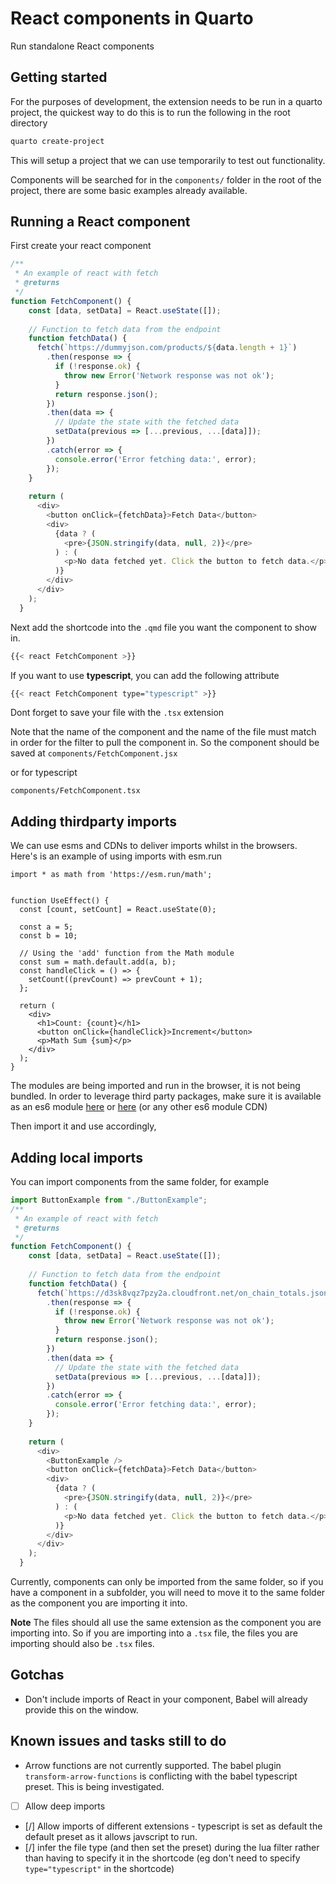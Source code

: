 # React components in Quarto

Run standalone React components

## Getting started

For the purposes of development, the extension needs to be run in a quarto project, the quickest way to do this is to run the following in the root directory

``` bash
quarto create-project
```

This will setup a project that we can use temporarily to test out functionality.

Components will be searched for in the `components/` folder in the root of the project, there are some basic examples already available.

## Running a React component

First create your react component


``` javascript
/**
 * An example of react with fetch
 * @returns 
 */
function FetchComponent() {
    const [data, setData] = React.useState([]);
  
    // Function to fetch data from the endpoint
    function fetchData() {
      fetch(`https://dummyjson.com/products/${data.length + 1}`)
        .then(response => {
          if (!response.ok) {
            throw new Error('Network response was not ok');
          }
          return response.json();
        })
        .then(data => {
          // Update the state with the fetched data
          setData(previous => [...previous, ...[data]]);
        })
        .catch(error => {
          console.error('Error fetching data:', error);
        });
    }
  
    return (
      <div>
        <button onClick={fetchData}>Fetch Data</button>
        <div>
          {data ? (
            <pre>{JSON.stringify(data, null, 2)}</pre>
          ) : (
            <p>No data fetched yet. Click the button to fetch data.</p>
          )}
        </div>
      </div>
    );
  }
```

Next add the shortcode into the `.qmd` file you want the component to show in.

``` bash
{{< react FetchComponent >}}
```

If you want to use **typescript**, you can add the following attribute

``` bash
{{< react FetchComponent type="typescript" >}}
```

Dont forget to save your file with the `.tsx` extension

Note that the name of the component and the name of the file must match in order for the filter to pull the component in. So the component should be saved at `components/FetchComponent.jsx`

or for typescript

`components/FetchComponent.tsx`

## Adding thirdparty imports

We can use esms and CDNs to deliver imports whilst in the browsers. Here's is an example of using imports with esm.run

```
import * as math from 'https://esm.run/math';
		

function UseEffect() {
  const [count, setCount] = React.useState(0);

  const a = 5;
  const b = 10;

  // Using the 'add' function from the Math module
  const sum = math.default.add(a, b);
  const handleClick = () => {
    setCount((prevCount) => prevCount + 1);
  };

  return (
    <div>
      <h1>Count: {count}</h1>
      <button onClick={handleClick}>Increment</button>
      <p>Math Sum {sum}</p>
    </div>
  );
}
```

The modules are being imported and run in the browser, it is not being bundled. In order to leverage third party packages, make sure it is available as an es6 module [here](https://www.jsdelivr.com/esm) or [here](https://esm.run) (or any other es6 module CDN)

Then import it and use accordingly, 

## Adding local imports

You can import components from the same folder, for example

``` javascript
import ButtonExample from "./ButtonExample";
/**
 * An example of react with fetch
 * @returns 
 */
function FetchComponent() {
    const [data, setData] = React.useState([]);
  
    // Function to fetch data from the endpoint
    function fetchData() {
      fetch(`https://d3sk8vqz7pzy2a.cloudfront.net/on_chain_totals.json`)
        .then(response => {
          if (!response.ok) {
            throw new Error('Network response was not ok');
          }
          return response.json();
        })
        .then(data => {
          // Update the state with the fetched data
          setData(previous => [...previous, ...[data]]);
        })
        .catch(error => {
          console.error('Error fetching data:', error);
        });
    }
  
    return (
      <div>
        <ButtonExample />
        <button onClick={fetchData}>Fetch Data</button>
        <div>
          {data ? (
            <pre>{JSON.stringify(data, null, 2)}</pre>
          ) : (
            <p>No data fetched yet. Click the button to fetch data.</p>
          )}
        </div>
      </div>
    );
  }
```

Currently, components can only be imported from the same folder, so if you have a component in a subfolder, you will need to move it to the same folder as the component you are importing it into.


**Note** The files should all use the same extension as the component you are importing into. So if you are importing into a `.tsx` file, the files you are importing should also be `.tsx` files.

## Gotchas

- Don't include imports of React in your component, Babel will already provide this on the window.

## Known issues and tasks still to do
- Arrow functions are not currently supported. The babel plugin `transform-arrow-functions` is conflicting with the babel typescript preset. This is being investigated.
- [ ] Allow deep imports
- [/] Allow imports of different extensions - typescript is set as default the default preset as it allows javscript to run.
- [/] infer the file type (and then set the preset) during the lua filter rather than having to specify it in the shortcode (eg don't need to specify `type="typescript"` in the shortcode)
